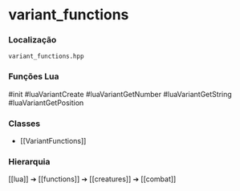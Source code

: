# variant_functions

### Localização
`variant_functions.hpp`

### Funções Lua
#init
#luaVariantCreate
#luaVariantGetNumber
#luaVariantGetString
#luaVariantGetPosition

### Classes
- [[VariantFunctions]]

### Hierarquia
[[lua]] ➔ [[functions]] ➔ [[creatures]] ➔ [[combat]]
